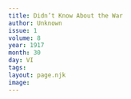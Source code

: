 ```yaml
---
title: Didn’t Know About the War
author: Unknown
issue: 1
volume: 8
year: 1917
month: 30
day: VI
tags:
layout: page.njk
image:
---
```



